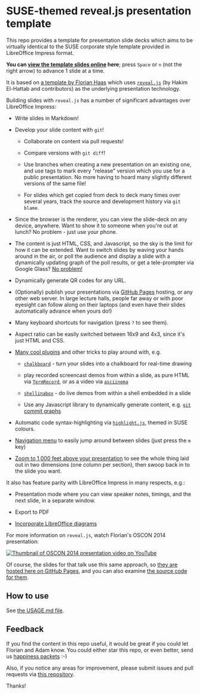 # SUSE-themed reveal.js presentation template

This repo provides a template for presentation slide decks which aims
to be virtually identical to the SUSE corporate style template
provided in LibreOffice Impress format.

**You can [view the template slides
online](https://opensource.suse.com/presentation-template/) here**; press
`Space` or `n` (not the right arrow) to advance 1 slide at a time.

It is based on [a template by Florian
Haas](https://github.com/fghaas/presentation-template/) which uses
[`reveal.js`](https://github.com/hakimel/reveal.js/) (by Hakim
El-Hattab and contributors) as the underlying presentation technology.

Building slides with `reveal.js` has a number of significant
advantages over LibreOffice Impress:

-   Write slides in Markdown!

-   Develop your slide content with `git`!

    -   Collaborate on content via pull requests!

    -   Compare versions with `git diff`!

    -   Use branches when creating a new presentation on an existing
        one, and use tags to mark every "release" version which you
        use for a public presentation.  No more having to hoard many
        slightly different versions of the same file!

    -   For slides which get copied from deck to deck many times over
        several years, track the source and development history via
        `git blame`.

-   Since the browser is the renderer, you can view the slide-deck on
    any device, anywhere.  Want to show it to someone when you're out
    at lunch?  No problem - just use your phone.

-   The content is just HTML, CSS, and Javascript, so the sky is the
    limit for how it can be extended.  Want to switch slides by waving
    your hands around in the air, or poll the audience and display a
    slide with a dynamically updating graph of the poll results, or get
    a tele-prompter via Google Glass?
    [No problem!](https://youtu.be/Pu1QE5hh9EY)

-   Dynamically generate QR codes for any URL.

-   (Optionally) publish your presentations via
    [GitHub Pages](https://pages.github.com/) hosting, or any other
    web server.  In large lecture halls, people far away or with poor
    eyesight can follow along on their laptops (and even have their
    slides automatically advance when yours do!)

-   Many keyboard shortcuts for navigation (press `?` to see them).

-   Aspect ratio can be easily switched between 16x9 and 4x3, since it's
    just HTML and CSS.

-   [Many cool plugins](https://github.com/hakimel/reveal.js/wiki/Plugins,-Tools-and-Hardware)
    and other tricks to play around with, e.g.

    -   [`chalkboard`](https://github.com/rajgoel/reveal.js-plugins/tree/master/chalkboard) -
        turn your slides into a chalkboard for real-time drawing

    -   play recorded screencast demos from within a slide, as pure HTML
        via [`TermRecord`](https://github.com/theonewolf/TermRecord),
        or as a video via
        [`asciinema`](https://github.com/asciinema/asciinema.org/)

    -   [`shellinabox`](https://github.com/shellinabox/shellinabox) - do
        live demos from within a shell embedded in a slide

    -   Use any Javascript library to dynamically generate content,
        e.g. [`git` commit graphs](https://sap-oc.github.io/openstack-boston-presentation/#/github-branches-tags)

-   Automatic code syntax-highlighting via
    [`highlight.js`](https://highlightjs.org/), themed in SUSE
    colours.

-   [Navigation menu](https://denehyg.github.io/reveal.js-menu/#/titles)
    to easily jump around between slides (just press the `m` key)

-   [Zoom to 1,000 feet above your presentation](https://github.com/hakimel/reveal.js/#overview-mode)
    to see the whole thing laid out in two dimensions (one column per
    section), then swoop back in to the slide you want.

It also has feature parity with LibreOffice Impress in many respects,
e.g.:

-   Presentation mode where you can view speaker notes, timings, and
    the next slide, in a separate window.

-   Export to PDF

-   [Incorporate LibreOffice diagrams](LibreOffice-Draw.md)

For more information on `reveal.js`, watch Florian's OSCON 2014
presentation:

[![Thumbnail of OSCON 2014 presentation video on YouTube](images/OSCON2014-thumbnail.png)](https://youtu.be/4gfsEcD9b94)

Of course, the slides for that talk use this same approach, so [they
are hosted here on GitHub Pages](http://fghaas.github.io/oscon2014-presentationtoolbox/),
and you can also examine [the source code for them](https://github.com/fghaas/oscon2014-presentationtoolbox).

## How to use

See [the USAGE.md file](USAGE.md).

## Feedback

If you find the content in this repo useful, it would be great if you
could let Florian and Adam know. You could either star this repo, or
even better, send us
[happiness packets](https://www.happinesspackets.io) :-)

Also, if you notice any areas for improvement, please submit issues
and pull requests via
[this repository](https://github.com/SUSE/presentation-template/).

Thanks!
